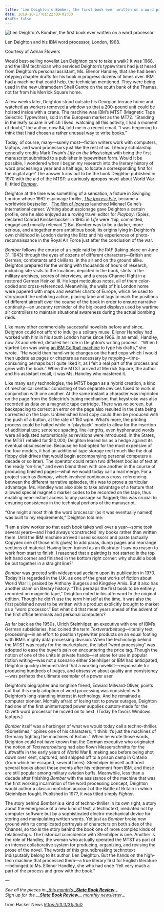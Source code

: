 ```yaml
---
title: 'Len Deighton’s Bomber, the first book ever written on a word processor (2013)'
date: 2019-10-17T01:22:00+01:00
draft: false
---
```


![](https://compote.slate.com/images/da817b68-619b-41bb-b88d-b6ffafe418ba.jpg "Len Deighton’s Bomber, the first book ever written on a word processor.")  

Len Deighton and his IBM word processor, London, 1968.

Courtesy of Adrian Flowers

Would best-selling novelist Len Deighton care to take a walk? It was 1968, and the IBM technician who serviced Deighton’s typewriters had just heard from Deighton’s personal assistant, Ms. Ellenor Handley, that she had been retyping chapter drafts for his book in progress dozens of times over. IBM had a machine that could help, the technician mentioned. They were being used in the new ultramodern Shell Centre on the south bank of the Thames, not far from his Merrick Square home.

A few weeks later, Deighton stood outside his Georgian terrace home and watched as workers removed a window so that a 200-pound unit could be hoisted inside with a crane. The machine was IBM’s MTST (Magnetic Tape Selectric Typewriter), sold in the European market as the MT72. “Standing in the leafy square in which I lived, watching all this activity, I had a moment of doubt,” the author, now 84, told me in a recent email. “I was beginning to think that I had chosen a rather unusual way to write books.”  

Today, of course, many—surely most—fiction writers work with computers, laptops, and word processors just like the rest of us. Literary scholarship generally credits Mark Twain’s _Life on the Mississippi_ with being the first manuscript submitted to a publisher in typewritten form. Would it be possible, I wondered when I began my research into the literary history of word processing a year and a half ago, to locate a corresponding first for the digital age? The answer turns out to be the book Deighton published in 1970 with the aid of the MTST: a curiously apropos novel about World War II, titled _[Bomber](http://www.amazon.com/gp/product/1402790546/ref=as_li_ss_tl?ie=UTF8&camp=1789&creative=390957&creativeASIN=1402790546&linkCode=as2&tag=slatmaga-20)_.

Deighton at the time was something of a sensation, a fixture in Swinging London whose 1962 espionage thriller, _[The Ipcress File](http://www.amazon.com/gp/product/0586026193/ref=as_li_ss_tl?ie=UTF8&camp=1789&creative=390957&creativeASIN=0586026193&linkCode=as2&tag=slatmaga-20)_, became a worldwide bestseller.   [The film of _Ipcress_](http://www.amazon.com/gp/product/B00000K3C9/ref=as_li_ss_tl?ie=UTF8&camp=1789&creative=390957&creativeASIN=B00000K3C9&linkCode=as2&tag=slatmaga-20) launched Michael Caine’s international career. Writing about espionage gave Deighton a certain profile, one he also enjoyed as a roving travel editor for _Playboy_. (Spies, declared Conrad Knickerbocker in 1965 in _Life_ were “hip, committed, engagé and morally relevant.”) But _Bomber_ was to be a darker, more serious, and altogether more ambitious book, its origins lying in Deighton’s own childhood in London during the Blitz and his experiences of photo-reconnaissance in the Royal Air Force just after the conclusion of the war.  

_Bomber_ follows the course of a single raid by the RAF (taking place on June 31, 1943) through the eyes of dozens of different characters—British and German, combatants and civilians, in the air and on the ground alike. Deighton prepared for the writing with thousands of hours of research, including site visits to the locations depicted in the book, stints in the military archives, scores of interviews, and a cross-Channel flight in a restored German Heinkel III. He kept meticulous notes, all of them color-coded and cross-referenced. Meanwhile, the walls of his London home were papered with maps and weather charts of Europe, which he used to storyboard the unfolding action, placing tape and tags to mark the positions of different aircraft over the course of the book in order to ensure narrative continuity—an uncanny reminder of the big-board displays used by wartime air controllers to maintain situational awareness during the actual bombing raids.

Like many other commercially successful novelists before and since, Deighton could not afford to indulge a solitary muse. Ellenor Handley had worked with him in his south London home since 1966. In an email, Handley, now 73 and retired, detailed her role in Deighton’s writing process.  “When I started Len was using [an IBM Golfball machine](http://en.wikipedia.org/wiki/IBM_Selectric_typewriter) to type his drafts,” she wrote.  “He would then hand-write changes on the hard copy which I would then update as pages or chapters as necessary by retyping—time-consuming perhaps but I quite liked it, as I felt a real part of the process and grew with the book.” When the MTST arrived at Merrick Square, the author and his assistant recall, it was Ms. Handley who mastered it.  

Like many early technologies, the MTST began as a hybrid creation, a kind of mechanical centaur consisting of two separate devices fused to work in conjunction with one another. At the same instant a character was imprinted on the page from the Selectric’s typing mechanism, that keystroke was also recorded as data on a magnetic tape cartridge. There was no screen, but backspacing to correct an error on the page also resulted in the data being corrected on the tape. Unblemished hard copy could then be produced with the push of a button, at the rate of 150 wpm. What’s more, the printing process could be halted while in “playback” mode to allow for the insertion of additional text; sentence spacing, line-lengths, even hyphenated words were all adjusted automatically as revisions were introduced. In the States, the MTST retailed for $10,000; Deighton leased his as a hedge against its eventual obsolescence. Because he had opted for the most expensive of the four models, it had an additional tape storage reel (much like the dual floppy disk drives that would begin accompanying personal computers a decade or so later). The operator could retain two different bodies of text at the ready “on-line,” and even blend them with one another in the course of producing finished pages—what we would today call a mail merge. For a project such as _Bomber_, which involved continuous cross-referencing between the different narrative episodes, this was to prove a particular advantage. Ms. Handley was also able to take advantage of a feature that allowed special magnetic marker codes to be recorded on the tape, thus enabling near-instant access to any passage so flagged; this was crucial to ensuring consistency in the technical portions of the manuscript.

“One might almost think the word processor (as it was eventually named) was built to my requirements,” Deighton told me:  

“I am a slow worker so that each book takes well over a year—some took several years—and I had always ‘constructed’ my books rather than written them. Until the IBM machine arrived I used scissors and paste (actually Copydex one of those milk glues) to add paras, dump pages and rearrange sections of material. Having been trained as an illustrator I saw no reason to work from start to finish. I reasoned that a painting is not started in the top left hand corner and finished in the bottom right corner: why should a book be put together in a straight line?”  

_Bomber_ was greeted with widespread acclaim upon its publication in 1970. Today it is regarded in the U.K. as one of the great works of fiction about World War II, praised by Anthony Burgess and Kingsley Amis. But it also has another claim on literary history. “This perhaps the first book to be entirely recorded on magnetic tape,” Deighton noted in his afterword to the original edition. Though he didn’t use the term himself at the time, it was also the first published novel to be written with a product explicitly brought to market as a “word processor.” But what did that mean years ahead of the advent of the first office terminals and personal computers?

As far back as the 1950s, Ulrich Steinhilper, an executive with one of IBM’s German subsidiaries, had coined the term _Textverarbeitung_—literally text processing—in an effort to position typewriter products on an equal footing with IBM’s mighty data processing division. When the technology behind the MTST was ready for the marketplace, the label “word processing” was adopted to ease the buyer’s pain on encountering the price tag. Though the notion of one of the units in private hands—let alone for use in popular fiction writing—was not a scenario either Steinhilper or IBM had anticipated, Deighton quickly demonstrated that a working novelist—responsible for producing hundreds of pages, and obsessive about quality and consistency—was perhaps the ultimate exemplar of a power user.

Deighton’s biographer and longtime friend, Edward Milward-Oliver, points out that this early adoption of word processing was consistent with Deighton’s long-standing interest in technology. And he remained a computer pioneer. Mortally afraid of losing text to power outages, Deighton had one of the first uninterrupted power supplies custom-made for the Olivetti word processor he moved on to next. (Today he favors Windows laptops.)

_Bomber_ itself was a harbinger of what we would today call a techno-thriller. “Sometimes,” opines one of his characters, “I think it’s just the machines of Germany fighting the machines of Britain.” When he wrote those words, Deighton could not have known that the German executive who originated the notion of _Textverarbeitung_ had also flown Messerschmitts for the Luftwaffe in the early years of World War II, making ace before being shot down over Kent, captured, and shipped off to a prison camp in Ontario (from which he escaped, several times). Steinhilper himself authored several books about these events after his retirement from IBM, and these are still popular among military aviation buffs. Meanwhile, less than a decade after finishing _Bomber_ with the assistance of the machine that was the first working incarnation of the word processing concept, Deighton would author a classic nonfiction account of the Battle of Britain in which Steinhilper fought. Published in 1977, it was titled simply _Fighter_.

The story behind _Bomber_ is a kind of techno-thriller in its own right, a story about the emergence of a new kind of text, a technotext, mediated not by computer software but by a sophisticated electro-mechanical device for storing and manipulating written words. Yet just as _Bomber_ broke new ground with its complicated portrayals of characters on both sides of the Channel, so too is the story behind the book one of more complex kinds of relationships. The historical coincidence with Steinhilper is one. Another is the role of Handley, the woman who actually operated the MTST as part of an intense collaborative system for producing, organizing, and revising the prose of the novel. The words of this groundbreaking technotext indisputably belong to its author, Len Deighton. But the hands on the high-tech machine that processed them—a true literary first for English literature—belonged to Ms. Ellenor Handley, she who had once “felt very much a part of the process and grew with the book.”  

—

_See all the pieces in _[_this month’s _**_Slate Book Review_**](http://www.slate.com/books)_.__  
_Sign up for the __[_**Slate Book Review**__ monthly newsletter_](http://synd.slate.com/signup/)_._

  
  
from Hacker News https://ift.tt/31jJtuD